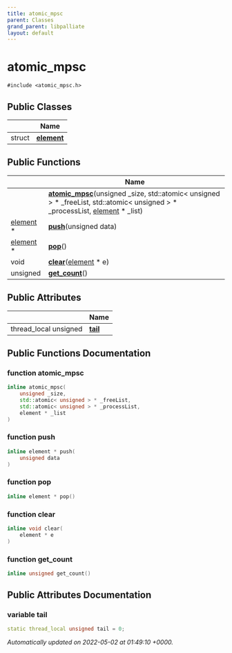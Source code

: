 ```yaml
---
title: atomic_mpsc
parent: Classes
grand_parent: libpalliate
layout: default
---
```


# atomic_mpsc






`#include <atomic_mpsc.h>`

## Public Classes

|                | Name           |
| -------------- | -------------- |
| struct | **[element](/libpalliate/generated/Classes/structatomic__mpsc_1_1element)**  |

## Public Functions

|                | Name           |
| -------------- | -------------- |
| | **[atomic_mpsc](/libpalliate/generated/Classes/classatomic__mpsc#function-atomic-mpsc)**(unsigned _size, std::atomic< unsigned > * _freeList, std::atomic< unsigned > * _processList, [element](/libpalliate/generated/Classes/structatomic__mpsc_1_1element) * _list) |
| [element](/libpalliate/generated/Classes/structatomic__mpsc_1_1element) * | **[push](/libpalliate/generated/Classes/classatomic__mpsc#function-push)**(unsigned data) |
| [element](/libpalliate/generated/Classes/structatomic__mpsc_1_1element) * | **[pop](/libpalliate/generated/Classes/classatomic__mpsc#function-pop)**() |
| void | **[clear](/libpalliate/generated/Classes/classatomic__mpsc#function-clear)**([element](/libpalliate/generated/Classes/structatomic__mpsc_1_1element) * e) |
| unsigned | **[get_count](/libpalliate/generated/Classes/classatomic__mpsc#function-get-count)**() |

## Public Attributes

|                | Name           |
| -------------- | -------------- |
| thread_local unsigned | **[tail](/libpalliate/generated/Classes/classatomic__mpsc#variable-tail)**  |

## Public Functions Documentation

### function atomic_mpsc

```cpp
inline atomic_mpsc(
    unsigned _size,
    std::atomic< unsigned > * _freeList,
    std::atomic< unsigned > * _processList,
    element * _list
)
```


### function push

```cpp
inline element * push(
    unsigned data
)
```


### function pop

```cpp
inline element * pop()
```


### function clear

```cpp
inline void clear(
    element * e
)
```


### function get_count

```cpp
inline unsigned get_count()
```


## Public Attributes Documentation

### variable tail

```cpp
static thread_local unsigned tail = 0;
```



_Automatically updated on 2022-05-02 at 01:49:10 +0000._